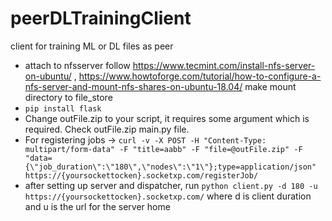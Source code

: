 # peerDLTrainingClient
client for training ML or DL files as peer
* attach to nfsserver follow https://www.tecmint.com/install-nfs-server-on-ubuntu/ , https://www.howtoforge.com/tutorial/how-to-configure-a-nfs-server-and-mount-nfs-shares-on-ubuntu-18.04/ make mount directory to file_store
* ```pip install flask```
* Change outFile.zip to your script, it requires some argument which is required. Check outFile.zip main.py file. 
* For registering jobs -> ```curl -v -X POST -H "Content-Type: multipart/form-data" -F "title=aabb" -F "file=@outFile.zip" -F "data={\"job_duration\":\"180\",\"nodes\":\"1\"};type=application/json" https://{yoursockettocken}.socketxp.com/registerJob/```
* after setting up server and dispatcher, run ```python client.py -d 180 -u https://{yoursockettocken}.socketxp.com/```  where d is client duration and u is the url for the server home

